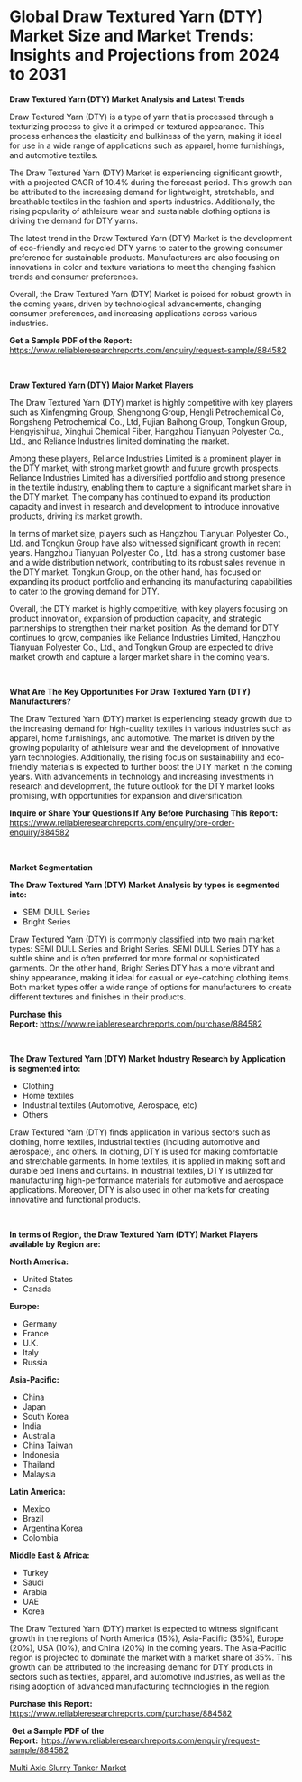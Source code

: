 <p><h1>Global Draw Textured Yarn (DTY) Market Size and Market Trends: Insights and Projections from 2024 to 2031</h1></p><p><strong>Draw Textured Yarn (DTY) Market Analysis and Latest Trends</strong></p>
<p><p>Draw Textured Yarn (DTY) is a type of yarn that is processed through a texturizing process to give it a crimped or textured appearance. This process enhances the elasticity and bulkiness of the yarn, making it ideal for use in a wide range of applications such as apparel, home furnishings, and automotive textiles.</p><p>The Draw Textured Yarn (DTY) Market is experiencing significant growth, with a projected CAGR of 10.4% during the forecast period. This growth can be attributed to the increasing demand for lightweight, stretchable, and breathable textiles in the fashion and sports industries. Additionally, the rising popularity of athleisure wear and sustainable clothing options is driving the demand for DTY yarns.</p><p>The latest trend in the Draw Textured Yarn (DTY) Market is the development of eco-friendly and recycled DTY yarns to cater to the growing consumer preference for sustainable products. Manufacturers are also focusing on innovations in color and texture variations to meet the changing fashion trends and consumer preferences.</p><p>Overall, the Draw Textured Yarn (DTY) Market is poised for robust growth in the coming years, driven by technological advancements, changing consumer preferences, and increasing applications across various industries.</p></p>
<p><strong>Get a Sample PDF of the Report:&nbsp;</strong> <a href="https://www.reliableresearchreports.com/enquiry/request-sample/884582">https://www.reliableresearchreports.com/enquiry/request-sample/884582</a></p>
<p>&nbsp;</p>
<p><strong>Draw Textured Yarn (DTY) Major Market Players</strong></p>
<p><p>The Draw Textured Yarn (DTY) market is highly competitive with key players such as Xinfengming Group, Shenghong Group, Hengli Petrochemical Co, Rongsheng Petrochemical Co., Ltd, Fujian Baihong Group, Tongkun Group, Hengyishihua, Xinghui Chemical Fiber, Hangzhou Tianyuan Polyester Co., Ltd., and Reliance Industries limited dominating the market. </p><p>Among these players, Reliance Industries Limited is a prominent player in the DTY market, with strong market growth and future growth prospects. Reliance Industries Limited has a diversified portfolio and strong presence in the textile industry, enabling them to capture a significant market share in the DTY market. The company has continued to expand its production capacity and invest in research and development to introduce innovative products, driving its market growth.</p><p>In terms of market size, players such as Hangzhou Tianyuan Polyester Co., Ltd. and Tongkun Group have also witnessed significant growth in recent years. Hangzhou Tianyuan Polyester Co., Ltd. has a strong customer base and a wide distribution network, contributing to its robust sales revenue in the DTY market. Tongkun Group, on the other hand, has focused on expanding its product portfolio and enhancing its manufacturing capabilities to cater to the growing demand for DTY.</p><p>Overall, the DTY market is highly competitive, with key players focusing on product innovation, expansion of production capacity, and strategic partnerships to strengthen their market position. As the demand for DTY continues to grow, companies like Reliance Industries Limited, Hangzhou Tianyuan Polyester Co., Ltd., and Tongkun Group are expected to drive market growth and capture a larger market share in the coming years.</p></p>
<p>&nbsp;</p>
<p><strong>What Are The Key Opportunities For Draw Textured Yarn (DTY) Manufacturers?</strong></p>
<p><p>The Draw Textured Yarn (DTY) market is experiencing steady growth due to the increasing demand for high-quality textiles in various industries such as apparel, home furnishings, and automotive. The market is driven by the growing popularity of athleisure wear and the development of innovative yarn technologies. Additionally, the rising focus on sustainability and eco-friendly materials is expected to further boost the DTY market in the coming years. With advancements in technology and increasing investments in research and development, the future outlook for the DTY market looks promising, with opportunities for expansion and diversification.</p></p>
<p><strong>Inquire or Share Your Questions If Any Before Purchasing This Report:</strong> <a href="https://www.reliableresearchreports.com/enquiry/pre-order-enquiry/884582">https://www.reliableresearchreports.com/enquiry/pre-order-enquiry/884582</a></p>
<p>&nbsp;</p>
<p><strong>Market Segmentation</strong></p>
<p><strong>The Draw Textured Yarn (DTY) Market Analysis by types is segmented into:</strong></p>
<p><ul><li>SEMI DULL Series</li><li>Bright Series</li></ul></p>
<p><p>Draw Textured Yarn (DTY) is commonly classified into two main market types: SEMI DULL Series and Bright Series. SEMI DULL Series DTY has a subtle shine and is often preferred for more formal or sophisticated garments. On the other hand, Bright Series DTY has a more vibrant and shiny appearance, making it ideal for casual or eye-catching clothing items. Both market types offer a wide range of options for manufacturers to create different textures and finishes in their products.</p></p>
<p><strong>Purchase this Report:&nbsp;</strong><a href="https://www.reliableresearchreports.com/purchase/884582">https://www.reliableresearchreports.com/purchase/884582</a></p>
<p>&nbsp;</p>
<p><strong>The Draw Textured Yarn (DTY) Market Industry Research by Application is segmented into:</strong></p>
<p><ul><li>Clothing</li><li>Home textiles</li><li>Industrial textiles (Automotive, Aerospace, etc)</li><li>Others</li></ul></p>
<p><p>Draw Textured Yarn (DTY) finds application in various sectors such as clothing, home textiles, industrial textiles (including automotive and aerospace), and others. In clothing, DTY is used for making comfortable and stretchable garments. In home textiles, it is applied in making soft and durable bed linens and curtains. In industrial textiles, DTY is utilized for manufacturing high-performance materials for automotive and aerospace applications. Moreover, DTY is also used in other markets for creating innovative and functional products.</p></p>
<p>&nbsp;</p>
<p><strong>In terms of Region, the Draw Textured Yarn (DTY) Market Players available by Region are:</strong></p>
<p>
    <p> <strong> North America: </strong>
        <ul>
            <li>United States</li>
            <li>Canada</li>
        </ul>
        </p> 
    <p> <strong> Europe: </strong>
        <ul>
            <li>Germany</li>
            <li>France</li>
            <li>U.K.</li>
            <li>Italy</li>
            <li>Russia</li>
        </ul>
        </p> 
    <p> <strong> Asia-Pacific: </strong>
        <ul>
            <li>China</li>
            <li>Japan</li>
            <li>South Korea</li>
            <li>India</li>
            <li>Australia</li>
            <li>China Taiwan</li>
            <li>Indonesia</li>
            <li>Thailand</li>
            <li>Malaysia</li>
        </ul>
        </p> 
    <p> <strong> Latin America: </strong>
        <ul>
            <li>Mexico</li>
            <li>Brazil</li>
            <li>Argentina Korea</li>
            <li>Colombia</li>
        </ul>
        </p> 
    <p> <strong> Middle East & Africa: </strong>
        <ul>
            <li>Turkey</li>
            <li>Saudi</li>
            <li>Arabia</li>
            <li>UAE</li>
            <li>Korea</li>
        </ul>
    </p>
    </p>
<p><p>The Draw Textured Yarn (DTY) market is expected to witness significant growth in the regions of North America (15%), Asia-Pacific (35%), Europe (20%), USA (10%), and China (20%) in the coming years. The Asia-Pacific region is projected to dominate the market with a market share of 35%. This growth can be attributed to the increasing demand for DTY products in sectors such as textiles, apparel, and automotive industries, as well as the rising adoption of advanced manufacturing technologies in the region.</p></p>
<p><strong>Purchase this Report: </strong><a href="https://www.reliableresearchreports.com/purchase/884582">https://www.reliableresearchreports.com/purchase/884582</a></p>
<p>&nbsp;<strong>Get a Sample PDF of the Report:&nbsp;&nbsp;</strong><a href="https://www.reliableresearchreports.com/enquiry/request-sample/884582">https://www.reliableresearchreports.com/enquiry/request-sample/884582</a></p>
<p><strong></strong></p>
<p><p><a href="https://carnation-joke-41f.notion.site/Multi-Axle-Slurry-Tanker-Market-Share-Market-New-Trends-Analysis-Report-By-Type-By-Application-B-627318982d9d4d13a597c704b32d022f">Multi Axle Slurry Tanker Market</a></p></p>